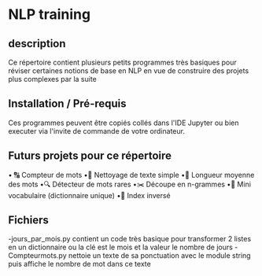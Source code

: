 # NLP training
## description
Ce répertoire contient plusieurs petits programmes très basiques pour réviser certaines notions de base en NLP en vue de construire des projets plus complexes par la suite
## Installation / Pré-requis
Ces programmes peuvent être copiés collés dans l'IDE Jupyter ou bien executer via l'invite de commande de votre ordinateur.
## Futurs projets pour ce répertoire
•	 🔠 Compteur de mots
•🧹 Nettoyage de texte simple
•📏 Longueur moyenne des mots
•🔍 Détecteur de mots rares
•✂️ Découpe en n-grammes
•🧠 Mini vocabulaire (dictionnaire unique)
•🪪 Index inversé
## Fichiers
-jours_par_mois.py contient un code très basique pour transformer 2 listes en un dictionnaire ou la clé  est le mois et la valeur le nombre de jours
-Compteurmots.py nettoie un texte de sa ponctuation avec le module string puis affiche le nombre de mot dans ce texte